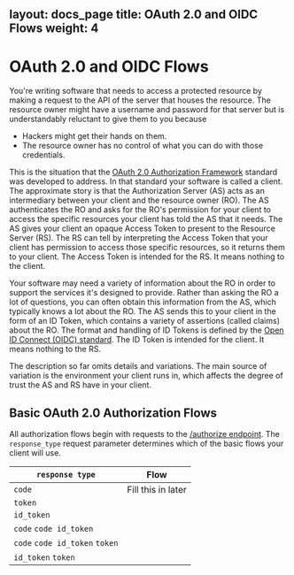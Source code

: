 layout: docs_page
title: OAuth 2.0 and OIDC Flows
weight: 4
---
# OAuth 2.0 and OIDC Flows

You're writing software that needs to access a protected resource by making a request to the API of the server that houses the resource. The resource owner might have a username and password for that server but is understandably reluctant to give them to you because

 * Hackers might get their hands on them.
 * The resource owner has no control of what you can do with those credentials.

This is the situation that the [OAuth 2.0 Authorization Framework](https://tools.ietf.org/html/rfc6749) standard was developed to address. In that standard your software is called a client. The approximate story is that the Authorization Server (AS) acts as an intermediary between your client and the resource owner (RO). The AS authenticates the RO and asks for the RO's permission for your client to access the specific resources your client has told the AS that it needs. The AS gives your client an opaque Access Token to present to the Resource Server (RS). The RS can tell by interpreting the Access Token that your client has permission to access those specific resources, so it returns them to your client. The Access Token is intended for the RS. It means nothing to the client.

Your software may need a variety of information about the RO in order to support the services it's designed to provide. Rather than asking the RO a lot of questions, you can often obtain this information from the AS, which typically knows a lot about the RO. The AS sends this to your client in the form of an ID Token, which contains a variety of assertions (called claims) about the RO. The format and handling of ID Tokens is defined by the [Open ID Connect (OIDC) standard](https://openid.net/specs/openid-connect-core-1_0.html). The ID Token is intended for the client. It means nothing to the RS.

The description so far omits details and variations. The main source of variation is the environment your client runs in, which affects the degree of trust the AS and RS have in your client.

## Basic OAuth 2.0 Authorization Flows

All authorization flows begin with requests to the [/authorize endpoint](https://developer.okta.com/docs/api/resources/oauth2.html#obtain-an-authorization-grant-from-a-user). The `response_type` request parameter determines which of the basic flows your client will use.

| `response type`                    | Flow                               |
| -----------------------------------| ---------------------------------- |
| `code`                             | Fill this in later                 |
| `token`                            |                                    |
| `id_token`                         |                                    |
| `code` `code id_token`             |                                    |
| `code` `code id_token` `token`     |                                    |
| `id_token` `token`                 |                                    |






